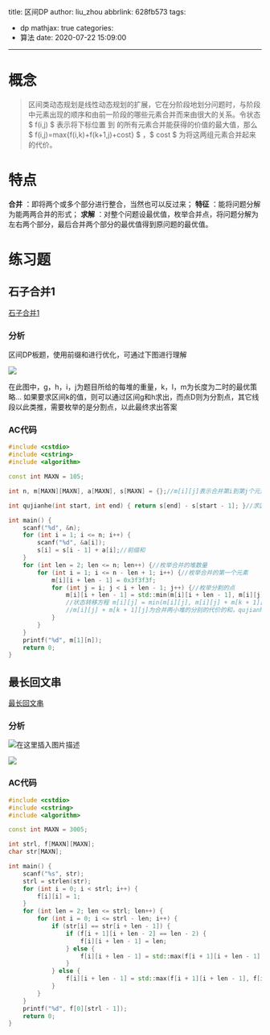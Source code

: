 title: 区间DP
author: liu_zhou
abbrlink: 628fb573
tags:
  - dp
mathjax: true
categories:
  - 算法
date: 2020-07-22 15:09:00
---

# 概念

>区间类动态规划是线性动态规划的扩展，它在分阶段地划分问题时，与阶段中元素出现的顺序和由前一阶段的哪些元素合并而来由很大的关系。令状态 $ f(i,j) $ 表示将下标位置  到  的所有元素合并能获得的价值的最大值，那么 $ f(i,j)=max{f(i,k)+f(k+1,j)+cost} $ ，$ cost $  为将这两组元素合并起来的代价。

# 特点

**合并** ：即将两个或多个部分进行整合，当然也可以反过来；
**特征** ：能将问题分解为能两两合并的形式；
**求解** ：对整个问题设最优值，枚举合并点，将问题分解为左右两个部分，最后合并两个部分的最优值得到原问题的最优值。

# 练习题

## 石子合并1
[石子合并1](http://222.180.160.110:1024/problem/3265)

### 分析

区间DP板题，使用前缀和进行优化，可通过下图进行理解

![](https://imgconvert.csdnimg.cn/aHR0cHM6Ly9zMS5heDF4LmNvbS8yMDIwLzA3LzE4L1UyTVE5cy5wbmc?x-oss-process=image/format,png)

在此图中，g，h，i，j为题目所给的每堆的重量，k，l，m为长度为二时的最优策略...
如果要求区间k的值，则可以通过区间g和h求出，而点D则为分割点，其它线段以此类推，需要枚举的是分割点，以此最终求出答案

### AC代码
```cpp
#include <cstdio>
#include <cstring>
#include <algorithm>

const int MAXN = 105;

int n, m[MAXN][MAXN], a[MAXN], s[MAXN] = {};//m[i][j]表示合并第i到第j个元素的最小费用

int qujianhe(int start, int end) { return s[end] - s[start - 1]; }//求区间和

int main() {
	scanf("%d", &n);
	for (int i = 1; i <= n; i++) {
		scanf("%d", &a[i]);
		s[i] = s[i - 1] + a[i];//前缀和
	}
	for (int len = 2; len <= n; len++) {//枚举合并的堆数量
		for (int i = 1; i <= n - len + 1; i++) {//枚举合并的第一个元素
			m[i][i + len - 1] = 0x3f3f3f;
			for (int j = i; j < i + len - 1; j++) {//枚举分割的点
				m[i][i + len - 1] = std::min(m[i][i + len - 1], m[i][j] + m[j + 1][i + len - 1] + qujianhe(i, i + len - 1));
				//状态转移方程 m[i][j] = min(m[i][j], m[i][j] + m[k + 1][j] + qujianhe(i, j))
				//m[i][j] + m[k + 1][j]为合并两小堆的分别的代价的和，qujianhe(i, j)为将两小堆合并的代价和
			}
		}
	}
	printf("%d", m[1][n]);
	return 0;
}
```

## 最长回文串

[最长回文串](http://222.180.160.110:1024/problem/7092)

### 分析

![在这里插入图片描述](https://img-blog.csdnimg.cn/2020072021015988.png?x-oss-process=image/watermark,type_ZmFuZ3poZW5naGVpdGk,shadow_10,text_aHR0cHM6Ly9ibG9nLmNzZG4ubmV0L2xpdV96aG91X3pob3U=,size_16,color_FFFFFF,t_70)


![](https://imgconvert.csdnimg.cn/aHR0cHM6Ly9zMS5heDF4LmNvbS8yMDIwLzA3LzIwL1U0NU1nUC5wbmc?x-oss-process=image/format,png)

### AC代码
```cpp
#include <cstdio>
#include <cstring>
#include <algorithm>

const int MAXN = 3005;

int strl, f[MAXN][MAXN];
char str[MAXN];

int main() {
	scanf("%s", str);
	strl = strlen(str);
	for (int i = 0; i < strl; i++) {
		f[i][i] = 1;
	}
	for (int len = 2; len <= strl; len++) {
		for (int i = 0; i <= strl - len; i++) {
			if (str[i] == str[i + len - 1]) {
				if (f[i + 1][i + len - 2] == len - 2) {
					f[i][i + len - 1] = len;
				} else {
					f[i][i + len - 1] = std::max(f[i + 1][i + len - 1], f[i][i + len - 2]);
				}
			} else {
				f[i][i + len - 1] = std::max(f[i + 1][i + len - 1], f[i][i + len - 2]);
			}
		} 
	}
	printf("%d", f[0][strl - 1]);
	return 0;
}
```


